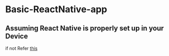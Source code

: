 # Basic-ReactNative-app
## Assuming React Native is properly set up in your Device
if not Refer [this](https://reactnative.dev/docs/environment-setup)
